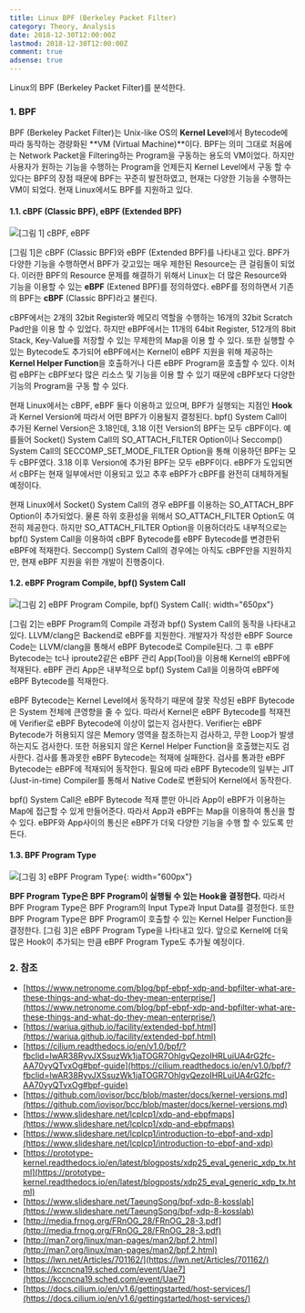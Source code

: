 ```yaml
---
title: Linux BPF (Berkeley Packet Filter)
category: Theory, Analysis
date: 2018-12-30T12:00:00Z
lastmod: 2018-12-30T12:00:00Z
comment: true
adsense: true
---
```


Linux의 BPF (Berkeley Packet Filter)를 분석한다.

### 1. BPF

BPF (Berkeley Packet Filter)는 Unix-like OS의 **Kernel Level**에서 Bytecode에 따라 동작하는 경량화된 **VM (Virtual Machine)**이다. BPF는 의미 그대로 처음에는 Network Packet을 Filtering하는 Program을 구동하는 용도의 VM이었다. 하지만 사용자가 원하는 기능을 수행하는 Program을 언제든지 Kernel Level에서 구동 할 수 있다는 BPF의 장점 때문에 BPF는 꾸준히 발전하였고, 현재는 다양한 기능을 수행하는 VM이 되었다. 현재 Linux에서도 BPF를 지원하고 있다.

#### 1.1. cBPF (Classic BPF), eBPF (Extended BPF)

![[그림 1] cBPF, eBPF]({{site.baseurl}}/images/theory_analysis/Linux_BPF/cBPF_eBPF.PNG)

[그림 1]은 cBPF (Classic BPF)와 eBPF (Extended BPF)를 나타내고 있다. BPF가 다양한 기능을 수행하면서 BPF가 갖고있는 매우 제한된 Resource는 큰 걸림돌이 되었다. 이러한 BPF의 Resource 문제를 해결하기 위해서 Linux는 더 많은 Resource와 기능을 이용할 수 있는 **eBPF** (Extened BPF)를 정의하였다. eBPF를 정의하면서 기존의 BPF는 **cBPF** (Classic BPF)라고 불린다.

cBPF에서는 2개의 32bit Register와 메모리 역할을 수행하는 16개의 32bit Scratch Pad만을 이용 할 수 있었다. 하지만 eBPF에서는 11개의 64bit Register, 512개의 8bit Stack, Key-Value를 저장할 수 있는 무제한의 Map을 이용 할 수 있다. 또한 실행할 수 있는 Bytecode도 추가되어 eBPF에서는 Kernel이 eBPF 지원을 위해 제공하는 **Kernel Helper Function**을 호출하거나 다른 eBPF Program을 호촐할 수 있다. 이처럼 eBPF는 cBPF보다 많은 리소스 및 기능을 이용 할 수 있기 때문에 cBPF보다 다양한 기능의 Program을 구동 할 수 있다.

현재 Linux에서는 cBPF, eBPF 둘다 이용하고 있으며, BPF가 실행되는 지점인 **Hook**과 Kernel Version에 따라서 어떤 BPF가 이용될지 결정된다. bpf() System Call이 추가된 Kernel Version은 3.18인데, 3.18 이전 Version의 BPF는 모두 cBPF이다. 예를들어 Socket() System Call의 SO_ATTACH_FILTER Option이나 Seccomp() System Call의 SECCOMP_SET_MODE_FILTER Option을 통해 이용하던 BPF는 모두 cBPF였다. 3.18 이후 Version에 추가된 BPF는 모두 eBPF이다. eBPF가 도입되면서 cBPF는 현재 일부에서만 이용되고 있고 추후 eBPF가 cBPF를 완전히 대체하게될 예정이다.

현재 Linux에서 Socket() System Call의 경우 eBPF를 이용하는 SO_ATTACH_BPF Option이 추가되었다. 물론 하위 호환성을 위해서 SO_ATTACH_FILTER Option도 여전히 제공한다. 하지만 SO_ATTACH_FILTER Option을 이용하더라도 내부적으로는 bpf() System Call을 이용하여 cBPF Bytecode를 eBPF Bytecode를 변경한뒤 eBPF에 적재한다. Seccomp() System Call의 경우에는 아직도 cBPF만을 지원하지만, 현재 eBPF 지원을 위한 개발이 진행중이다.

#### 1.2. eBPF Program Compile, bpf() System Call

![[그림 2] eBPF Program Compile, bpf() System Call]({{site.baseurl}}/images/theory_analysis/Linux_BPF/Compile_bpf_Syscall.PNG){: width="650px"}

[그림 2]는 eBPF Program의 Compile 과정과 bpf() System Call의 동작을 나타내고 있다. LLVM/clang은 Backend로 eBPF를 지원한다. 개발자가 작성한 eBPF Source Code는 LLVM/clang을 통해서 eBPF Bytecode로 Compile된다. 그 후 eBPF Bytecode는 tc나 iproute2같은 eBPF 관리 App(Tool)을 이용해 Kernel의 eBPF에 적재된다. eBPF 관리 App은 내부적으로 bpf() System Call을 이용하여 eBPF에 eBPF Bytecode를 적재한다.

eBPF Bytecode는 Kernel Level에서 동작하기 때문에 잘못 작성된 eBPF Bytecode은 System 전체에 큰영향을 줄 수 있다. 따라서 Kernel은 eBPF Bytecode를 적재전에 Verifier로 eBPF Bytecode에 이상이 없는지 검사한다. Verifier는 eBPF Bytecode가 허용되지 않은 Memory 영역을 참조하는지 검사하고, 무한 Loop가 발생하는지도 검사한다. 또한 허용되지 않은 Kernel Helper Function을 호출했는지도 검사한다. 검사를 통과못한 eBPF Bytecode는 적재에 실패한다. 검사를 통과한 eBPF Bytecode는 eBPF에 적재되어 동작한다. 필요에 따라 eBPF Bytecode의 일부는 JIT (Just-in-time) Compiler를 통해서 Native Code로 변환되어 Kernel에서 동작한다.

bpf() System Call은 eBPF Bytecode 적재 뿐만 아니라 App이 eBPF가 이용하는 Map에 접근할 수 있게 만들어준다. 따라서 App과 eBPF는 Map을 이용하여 통신을 할 수 있다. eBPF와 App사이의 통신은 eBPF가 더욱 다양한 기능을 수행 할 수 있도록 만든다.

#### 1.3. BPF Program Type

![[그림 3] eBPF Program Type]({{site.baseurl}}/images/theory_analysis/Linux_BPF/eBPF_Program_Type.PNG){: width="600px"}

**BPF Program Type은 BPF Program이 실행될 수 있는 Hook을 결정한다.** 따라서 BPF Program Type은 BPF Program의 Input Type과 Input Data를 결정한다. 또한 BPF Program Type은 BPF Program이 호출할 수 있는 Kernel Helper Function을 결정한다. [그림 3]은 eBPF Program Type을 나타내고 있다. 앞으로 Kernel에 더욱 많은 Hook이 추가되는 만큼 eBPF Program Type도 추가될 예정이다.

### 2. 참조

* [https://www.netronome.com/blog/bpf-ebpf-xdp-and-bpfilter-what-are-these-things-and-what-do-they-mean-enterprise/](https://www.netronome.com/blog/bpf-ebpf-xdp-and-bpfilter-what-are-these-things-and-what-do-they-mean-enterprise/)
* [https://wariua.github.io/facility/extended-bpf.html](https://wariua.github.io/facility/extended-bpf.html)
* [https://cilium.readthedocs.io/en/v1.0/bpf/?fbclid=IwAR38RyvJXSsuzWk1jaTOGR7OhlgvQezoIHRLuiUA4rG2fc-AA70yyQTvxOg#bpf-guide](https://cilium.readthedocs.io/en/v1.0/bpf/?fbclid=IwAR38RyvJXSsuzWk1jaTOGR7OhlgvQezoIHRLuiUA4rG2fc-AA70yyQTvxOg#bpf-guide)
* [https://github.com/iovisor/bcc/blob/master/docs/kernel-versions.md](https://github.com/iovisor/bcc/blob/master/docs/kernel-versions.md)
* [https://www.slideshare.net/lcplcp1/xdp-and-ebpfmaps](https://www.slideshare.net/lcplcp1/xdp-and-ebpfmaps)
* [https://www.slideshare.net/lcplcp1/introduction-to-ebpf-and-xdp](https://www.slideshare.net/lcplcp1/introduction-to-ebpf-and-xdp)
* [https://prototype-kernel.readthedocs.io/en/latest/blogposts/xdp25_eval_generic_xdp_tx.html](https://prototype-kernel.readthedocs.io/en/latest/blogposts/xdp25_eval_generic_xdp_tx.html)
* [https://www.slideshare.net/TaeungSong/bpf-xdp-8-kosslab](https://www.slideshare.net/TaeungSong/bpf-xdp-8-kosslab)
* [http://media.frnog.org/FRnOG_28/FRnOG_28-3.pdf](http://media.frnog.org/FRnOG_28/FRnOG_28-3.pdf)
* [http://man7.org/linux/man-pages/man2/bpf.2.html](http://man7.org/linux/man-pages/man2/bpf.2.html)
* [https://lwn.net/Articles/701162/](https://lwn.net/Articles/701162/)
* [https://kccncna19.sched.com/event/Uae7](https://kccncna19.sched.com/event/Uae7)
* [https://docs.cilium.io/en/v1.6/gettingstarted/host-services/](https://docs.cilium.io/en/v1.6/gettingstarted/host-services/)
